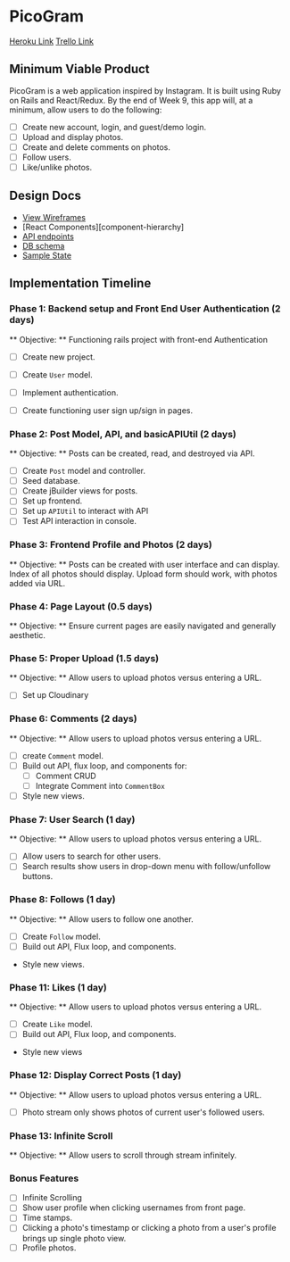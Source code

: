 # PicoGram
[Heroku Link][heroku]
[Trello Link][trello]

[heroku]: https://thisispicogram.herokuapp.com/
[trello]: https://trello.com/b/SSawsreK/picogram

## Minimum Viable Product
PicoGram is a web application inspired by Instagram. It is built using Ruby on Rails and React/Redux. By the end of Week 9, this app will, at a minimum, allow users to do the following:
- [ ] Create new account, login, and guest/demo login.
- [ ] Upload and display photos.
- [ ] Create and delete comments on photos.
- [ ] Follow users.
- [ ] Like/unlike photos.

## Design Docs
* [View Wireframes][wireframes]
* [React Components][component-hierarchy]
* [API endpoints][api-endpoints]
* [DB schema][schema]
* [Sample State][sample-state]

[wireframes]: docs/wireframes
[components]: docs/component-hierarchy.md
[sample-state]: docs/sample-state.md
[api-endpoints]: docs/api-endpoints.md
[schema]: docs/schema.md

## Implementation Timeline
### Phase 1: Backend setup and Front End User Authentication (2 days)

** Objective: ** Functioning rails project with front-end Authentication

- [ ] Create new project.
- [ ] Create `User` model.
- [ ] Implement authentication.
- [ ] Create functioning user sign up/sign in pages.


### Phase 2: Post Model, API, and basicAPIUtil (2 days)
** Objective: ** Posts can be created, read, and destroyed via API.

- [ ] Create `Post` model and controller.
- [ ] Seed database.
- [ ] Create jBuilder views for posts.
- [ ] Set up frontend.
- [ ] Set up `APIUtil` to interact with API
- [ ] Test API interaction in console.

### Phase 3: Frontend Profile and Photos (2 days)
** Objective: ** Posts can be created with user interface and can display. Index of all photos should display. Upload form should work, with photos added via URL.

### Phase 4: Page Layout (0.5 days)
** Objective: ** Ensure current pages are easily navigated and generally aesthetic.

### Phase 5: Proper Upload (1.5 days)
** Objective: ** Allow users to upload photos versus entering a URL.
- [ ] Set up Cloudinary

### Phase 6: Comments (2 days)
** Objective: ** Allow users to upload photos versus entering a URL.
- [ ] create `Comment` model.
- [ ] Build out API, flux loop, and components for:
  - [ ] Comment CRUD
  - [ ] Integrate Comment into `CommentBox`
- [ ] Style new views.

### Phase 7: User Search (1 day)
** Objective: ** Allow users to upload photos versus entering a URL.
- [ ] Allow users to search for other users.
- [ ] Search results show users in drop-down menu with follow/unfollow buttons.

### Phase 8: Follows (1 day)
** Objective: ** Allow users to follow one another.
- [ ] Create `Follow` model.
- [ ] Build out API, Flux loop, and components.
- Style new views.

### Phase 11: Likes (1 day)
** Objective: ** Allow users to upload photos versus entering a URL.
- [ ] Create `Like` model.
- [ ] Build out API, Flux loop, and components.
- Style new views

### Phase 12: Display Correct Posts (1 day)
** Objective: ** Allow users to upload photos versus entering a URL.
- [ ] Photo stream only shows photos of current user's followed users.

### Phase 13: Infinite Scroll
** Objective: ** Allow users to scroll through stream infinitely.

### Bonus Features
- [ ] Infinite Scrolling
- [ ] Show user profile when clicking usernames from front page.
- [ ] Time stamps.
- [ ] Clicking a photo's timestamp or clicking a photo from a user's profile brings up single photo view.
- [ ] Profile photos.
